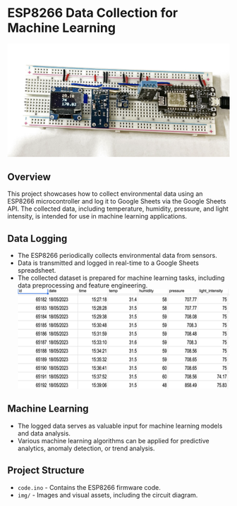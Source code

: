 # ESP8266 Data Collection for Machine Learning

![Circuit](img/circuit.png)

## Overview

This project showcases how to collect environmental data using an ESP8266 microcontroller and log it to Google Sheets via the Google Sheets API. The collected data, including temperature, humidity, pressure, and light intensity, is intended for use in machine learning applications.

## Data Logging

- The ESP8266 periodically collects environmental data from sensors.
- Data is transmitted and logged in real-time to a Google Sheets spreadsheet.
- The collected dataset is prepared for machine learning tasks, including data preprocessing and feature engineering.
![Data Logged](img/data.png)
## Machine Learning

- The logged data serves as valuable input for machine learning models and data analysis.
- Various machine learning algorithms can be applied for predictive analytics, anomaly detection, or trend analysis.


## Project Structure

- `code.ino` - Contains the ESP8266 firmware code.
- `img/` - Images and visual assets, including the circuit diagram.


